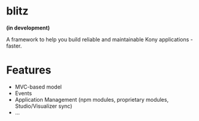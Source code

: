 # blitz

**(in development)**

A framework to help you build reliable and maintainable Kony applications - faster.

# Features
- MVC-based model
- Events
- Application Management (npm modules, proprietary modules, Studio/Visualizer sync)
- ...
